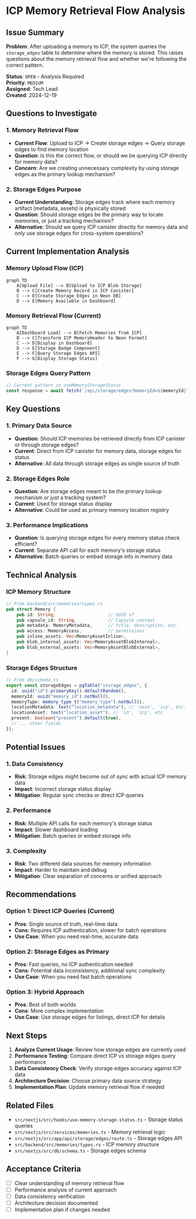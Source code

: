 # ICP Memory Retrieval Flow Analysis

## Issue Summary

**Problem**: After uploading a memory to ICP, the system queries the `storage_edges` table to determine where the memory is stored. This raises questions about the memory retrieval flow and whether we're following the correct pattern.

**Status**: `OPEN` - Analysis Required  
**Priority**: `MEDIUM`  
**Assigned**: Tech Lead  
**Created**: 2024-12-19

## Questions to Investigate

### 1. Memory Retrieval Flow

- **Current Flow**: Upload to ICP → Create storage edges → Query storage edges to find memory location
- **Question**: Is this the correct flow, or should we be querying ICP directly for memory data?
- **Concern**: Are we creating unnecessary complexity by using storage edges as the primary lookup mechanism?

### 2. Storage Edges Purpose

- **Current Understanding**: Storage edges track where each memory artifact (metadata, assets) is physically stored
- **Question**: Should storage edges be the primary way to locate memories, or just a tracking mechanism?
- **Alternative**: Should we query ICP canister directly for memory data and only use storage edges for cross-system operations?

## Current Implementation Analysis

### Memory Upload Flow (ICP)

```mermaid
graph TD
    A[Upload File] --> B[Upload to ICP Blob Storage]
    B --> C[Create Memory Record in ICP Canister]
    C --> D[Create Storage Edges in Neon DB]
    D --> E[Memory Available in Dashboard]
```

### Memory Retrieval Flow (Current)

```mermaid
graph TD
    A[Dashboard Load] --> B[Fetch Memories from ICP]
    B --> C[Transform ICP MemoryHeader to Neon Format]
    C --> D[Display in Dashboard]
    D --> E[Storage Badge Component]
    E --> F[Query Storage Edges API]
    F --> G[Display Storage Status]
```

### Storage Edges Query Pattern

```typescript
// Current pattern in useMemoryStorageStatus
const response = await fetch(`/api/storage/edges?memoryId=${memoryId}`);
```

## Key Questions

### 1. Primary Data Source

- **Question**: Should ICP memories be retrieved directly from ICP canister or through storage edges?
- **Current**: Direct from ICP canister for memory data, storage edges for status
- **Alternative**: All data through storage edges as single source of truth

### 2. Storage Edges Role

- **Question**: Are storage edges meant to be the primary lookup mechanism or just a tracking system?
- **Current**: Used for storage status display
- **Alternative**: Could be used as primary memory location registry

### 3. Performance Implications

- **Question**: Is querying storage edges for every memory status check efficient?
- **Current**: Separate API call for each memory's storage status
- **Alternative**: Batch queries or embed storage info in memory data

## Technical Analysis

### ICP Memory Structure

```rust
// From backend/src/memories/types.rs
pub struct Memory {
    pub id: String,                    // UUID v7
    pub capsule_id: String,            // Capsule context
    pub metadata: MemoryMetadata,      // title, description, etc.
    pub access: MemoryAccess,          // permissions
    pub inline_assets: Vec<MemoryAssetInline>,
    pub blob_internal_assets: Vec<MemoryAssetBlobInternal>,
    pub blob_external_assets: Vec<MemoryAssetBlobExternal>,
}
```

### Storage Edges Structure

```typescript
// From db/schema.ts
export const storageEdges = pgTable("storage_edges", {
  id: uuid("id").primaryKey().defaultRandom(),
  memoryId: uuid("memory_id").notNull(),
  memoryType: memory_type_t("memory_type").notNull(),
  locationMetadata: text("location_metadata"), // 'neon', 'icp', etc.
  locationAsset: text("location_asset"), // 's3', 'icp', etc.
  present: boolean("present").default(true),
  // ... other fields
});
```

## Potential Issues

### 1. Data Consistency

- **Risk**: Storage edges might become out of sync with actual ICP memory data
- **Impact**: Incorrect storage status display
- **Mitigation**: Regular sync checks or direct ICP queries

### 2. Performance

- **Risk**: Multiple API calls for each memory's storage status
- **Impact**: Slower dashboard loading
- **Mitigation**: Batch queries or embed storage info

### 3. Complexity

- **Risk**: Two different data sources for memory information
- **Impact**: Harder to maintain and debug
- **Mitigation**: Clear separation of concerns or unified approach

## Recommendations

### Option 1: Direct ICP Queries (Current)

- **Pros**: Single source of truth, real-time data
- **Cons**: Requires ICP authentication, slower for batch operations
- **Use Case**: When you need real-time, accurate data

### Option 2: Storage Edges as Primary

- **Pros**: Fast queries, no ICP authentication needed
- **Cons**: Potential data inconsistency, additional sync complexity
- **Use Case**: When you need fast batch operations

### Option 3: Hybrid Approach

- **Pros**: Best of both worlds
- **Cons**: More complex implementation
- **Use Case**: Use storage edges for listings, direct ICP for details

## Next Steps

1. **Analyze Current Usage**: Review how storage edges are currently used
2. **Performance Testing**: Compare direct ICP vs storage edges query performance
3. **Data Consistency Check**: Verify storage edges accuracy against ICP data
4. **Architecture Decision**: Choose primary data source strategy
5. **Implementation Plan**: Update memory retrieval flow if needed

## Related Files

- `src/nextjs/src/hooks/use-memory-storage-status.ts` - Storage status queries
- `src/nextjs/src/services/memories.ts` - Memory retrieval logic
- `src/nextjs/src/app/api/storage/edges/route.ts` - Storage edges API
- `src/backend/src/memories/types.rs` - ICP memory structure
- `src/nextjs/src/db/schema.ts` - Storage edges schema

## Acceptance Criteria

- [ ] Clear understanding of memory retrieval flow
- [ ] Performance analysis of current approach
- [ ] Data consistency verification
- [ ] Architecture decision documented
- [ ] Implementation plan if changes needed
